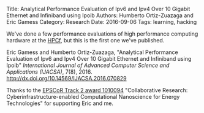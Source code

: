 Title: Analytical Performance Evaluation of Ipv6 and Ipv4 Over 10 Gigabit Ethernet and Infiniband using Ipoib
Authors: Humberto Ortiz-Zuazaga and Eric Gamess
Category: Research
Date: 2016-09-06
Tags: learning, hacking

We've done a few performance evaluations of high performance computing
hardware at the [HPCf](//www.hpcf.upr.edu/), but this is the first one
we've published.

Eric Gamess and Humberto Ortiz-Zuazaga, "Analytical Performance
Evaluation of Ipv6 and Ipv4 Over 10 Gigabit Ethernet and Infiniband
using Ipoib" *International Journal of Advanced Computer Science and
Applications (IJACSA)*,
7(8), 2016. <http://dx.doi.org/10.14569/IJACSA.2016.070829>

Thanks to the
[EPSCoR Track 2 award 1010094](http://www.nsf.gov/awardsearch/showAward?AWD_ID=1010094)
"Collaborative Research: Cyberinfrastructure-enabled Computational
Nanoscience for Energy Technologies" for supporting Eric and me.
